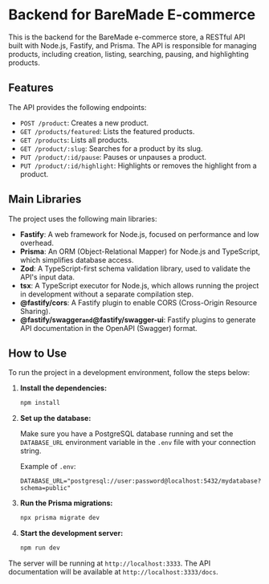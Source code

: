 # Backend for BareMade E-commerce

This is the backend for the BareMade e-commerce store, a RESTful API built with Node.js, Fastify, and Prisma. The API is responsible for managing products, including creation, listing, searching, pausing, and highlighting products.

## Features

The API provides the following endpoints:

-   `POST /product`: Creates a new product.
-   `GET /products/featured`: Lists the featured products.
-   `GET /products`: Lists all products.
-   `GET /product/:slug`: Searches for a product by its slug.
-   `PUT /product/:id/pause`: Pauses or unpauses a product.
-   `PUT /product/:id/highlight`: Highlights or removes the highlight from a product.

## Main Libraries

The project uses the following main libraries:

-   **Fastify**: A web framework for Node.js, focused on performance and low overhead.
-   **Prisma**: An ORM (Object-Relational Mapper) for Node.js and TypeScript, which simplifies database access.
-   **Zod**: A TypeScript-first schema validation library, used to validate the API's input data.
-   **tsx**: A TypeScript executor for Node.js, which allows running the project in development without a separate compilation step.
-   **@fastify/cors**: A Fastify plugin to enable CORS (Cross-Origin Resource Sharing).
-   **@fastify/swagger` and `@fastify/swagger-ui**: Fastify plugins to generate API documentation in the OpenAPI (Swagger) format.

## How to Use

To run the project in a development environment, follow the steps below:

1.  **Install the dependencies:**

    ```bash
    npm install
    ```

2.  **Set up the database:**

    Make sure you have a PostgreSQL database running and set the `DATABASE_URL` environment variable in the `.env` file with your connection string.

    Example of `.env`:

    ```
    DATABASE_URL="postgresql://user:password@localhost:5432/mydatabase?schema=public"
    ```

3.  **Run the Prisma migrations:**

    ```bash
    npx prisma migrate dev
    ```

4.  **Start the development server:**

    ```bash
    npm run dev
    ```

The server will be running at `http://localhost:3333`. The API documentation will be available at `http://localhost:3333/docs`.
